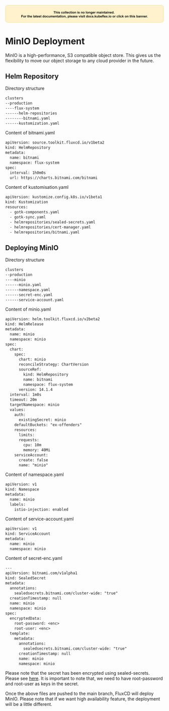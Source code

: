 [![Alt text](../images/deprecated.png?raw=true "Deprecated")](https://docs.kubeflex.io)
# MinIO Deployment
MinIO is a high-performance, S3 compatible object store. This gives us the flexibility to move our object storage to any cloud provider in the future. 

## Helm Repository

Directory structure
```
clusters
--production
----flux-system
------helm-repositories
--------bitnami.yaml
------kustomization.yaml
```
Content of bitnami.yaml
```
apiVersion: source.toolkit.fluxcd.io/v1beta2
kind: HelmRepository
metadata:
  name: bitnami
  namespace: flux-system
spec:
  interval: 1h0m0s
  url: https://charts.bitnami.com/bitnami

```

Content of kustomisation.yaml
```
apiVersion: kustomize.config.k8s.io/v1beta1
kind: Kustomization
resources:
  - gotk-components.yaml
  - gotk-sync.yaml
  - helmrepositories/sealed-secrets.yaml
  - helmrepositories/cert-manager.yaml
  - helmrepositories/bitnami.yaml

```

## Deploying MinIO

Directory structure
```
clusters
--production
----minio
------minio.yaml
------namespace.yaml
------secret-enc.yaml
------service-account.yaml
```

Content of minio.yaml
```
apiVersion: helm.toolkit.fluxcd.io/v2beta2
kind: HelmRelease
metadata:
  name: minio
  namespace: minio
spec:
  chart:
    spec:
      chart: minio
      reconcileStrategy: ChartVersion
      sourceRef:
        kind: HelmRepository
        name: bitnami
        namespace: flux-system
      version: 14.1.4
  interval: 1m0s
  timeout: 20m
  targetNamespace: minio
  values:
    auth:
      existingSecret: minio
    defaultBuckets: "ex-offenders"
    resources:
      limits:
      requests:
        cpu: 10m
        memory: 40Mi
    serviceAccount: 
      create: false
      name: "minio"
```
Content of namespace.yaml
```
apiVersion: v1
kind: Namespace
metadata:
  name: minio
  labels:
    istio-injection: enabled

```
Content of service-account.yaml
```
apiVersion: v1
kind: ServiceAccount
metadata:
  name: minio
  namespace: minio
```

Content of secret-enc.yaml
```
---
apiVersion: bitnami.com/v1alpha1
kind: SealedSecret
metadata:
  annotations:
    sealedsecrets.bitnami.com/cluster-wide: "true"
  creationTimestamp: null
  name: minio
  namespace: minio
spec:
  encryptedData:
    root-password: <enc>
    root-user: <enc>
  template:
    metadata:
      annotations:
        sealedsecrets.bitnami.com/cluster-wide: "true"
      creationTimestamp: null
      name: minio
      namespace: minio

```

Please note that the secret has been encrypted using sealed-secrets. Please see [here](sealed-secrets.md). 
It is important to note that, we need to have root-password and root-user as keys in the secret. 

Once the above files are pushed to the main branch, FluxCD will deploy MinIO. Please note that if we want high availability feature, the deployment will be a little different. 
